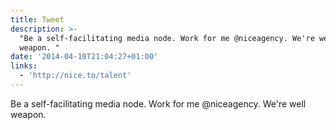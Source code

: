 ```yaml
---
title: Tweet
description: >-
  "Be a self-facilitating media node. Work for me @niceagency. We're well
  weapon. "
date: '2014-04-10T21:04:27+01:00'
links:
  - 'http://nice.to/talent'
---
```

Be a self-facilitating media node. Work for me @niceagency. We're well weapon. 
